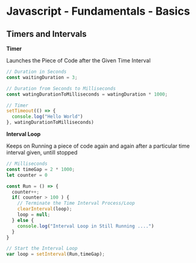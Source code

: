 # Javascript - Fundamentals - Basics

## Timers and Intervals

**Timer**

Launches the Piece of Code after the Given Time Interval

```javascript
// Duration in Seconds
const waitingDuration = 3;

// Duration from Seconds to Milliseconds
const watingDurationToMilliseconds = watingDuration * 1000;

// Timer
setTimeout(() => {
  console.log("Hello World")
}, watingDurationToMilliseconds)
```

**Interval Loop**

Keeps on Running a piece of code again and again after a particular time interval given, untill stopped

```javascript
// Milliseconds
const timeGap = 2 * 1000;
let counter = 0

const Run = () => {
  counter++;
  if( counter > 100 ) {
    // Terminate the Time Interval Process/Loop
    clearInterval(loop);
    loop = null;
  } else {
    console.log("Interval Loop in Still Running ....")
  }
}

// Start the Interval Loop
var loop = setInterval(Run,timeGap);
```